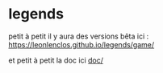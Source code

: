 # legends

petit à petit il y aura des versions bêta ici : https://leonlenclos.github.io/legends/game/

et petit à petit la doc ici [doc/](doc)

